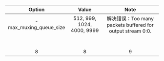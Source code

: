 |         Option         |           Value            |                            Note                            |
| :--------------------: | :------------------------: | :--------------------------------------------------------: |
| -max_muxing_queue_size | 512, 999, 1024, 4000, 9999 | 解决错误：Too many packets buffered for output stream 0:0. |
|                        |                            |                                                            |
|                        |                            |                                                            |
|                        |                            |                                                            |
|                        |                            |                                                            |
|                        |                            |                                                            |
|                        |                            |                                                            |
|                        |                            |                                                            |
|           8            |             8              |                             9                              |

